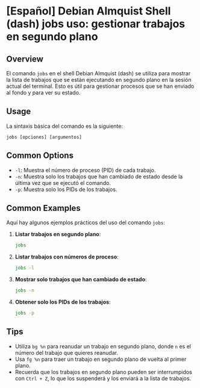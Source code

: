 # [Español] Debian Almquist Shell (dash) jobs uso: gestionar trabajos en segundo plano

## Overview
El comando `jobs` en el shell Debian Almquist (dash) se utiliza para mostrar la lista de trabajos que se están ejecutando en segundo plano en la sesión actual del terminal. Esto es útil para gestionar procesos que se han enviado al fondo y para ver su estado.

## Usage
La sintaxis básica del comando es la siguiente:
```
jobs [opciones] [argumentos]
```

## Common Options
- `-l`: Muestra el número de proceso (PID) de cada trabajo.
- `-n`: Muestra solo los trabajos que han cambiado de estado desde la última vez que se ejecutó el comando.
- `-p`: Muestra solo los PIDs de los trabajos.

## Common Examples
Aquí hay algunos ejemplos prácticos del uso del comando `jobs`:

1. **Listar trabajos en segundo plano**:
   ```sh
   jobs
   ```

2. **Listar trabajos con números de proceso**:
   ```sh
   jobs -l
   ```

3. **Mostrar solo trabajos que han cambiado de estado**:
   ```sh
   jobs -n
   ```

4. **Obtener solo los PIDs de los trabajos**:
   ```sh
   jobs -p
   ```

## Tips
- Utiliza `bg %n` para reanudar un trabajo en segundo plano, donde `n` es el número del trabajo que quieres reanudar.
- Usa `fg %n` para traer un trabajo en segundo plano de vuelta al primer plano.
- Recuerda que los trabajos en segundo plano pueden ser interrumpidos con `Ctrl + Z`, lo que los suspenderá y los enviará a la lista de trabajos.